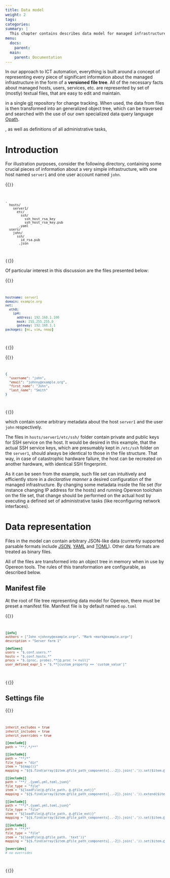 ```yaml
---
title: Data model
weight: 2
tags: 
categories: 
summary: |
  This chapter contains describes data model for managed infrastructure 
menu:
  docs:
    parent: 
  main:
    parent: Documentation
---
```


In our approach to ICT automation, everything is built around a concept of representing every piece of significant 
information about the managed infrastructure in the form of a **versioned** **file tree**. All of the necessary facts about 
managed hosts, users, services, etc. are represented by set of (mostly) textual files, that are easy to edit and 
maintain.

 in a single [git](https://git-scm.com) repository for change tracking. When used, the 
data from files is then transformed into an generalized object tree, which can be traversed and searched with the use 
of our own specialized data query language [Opath](/docs/opath).

, as well as definitions of all administrative tasks,


# Introduction

For illustration purposes, consider the following directory, containing some crucial pieces of information about a very 
simple infrastructure, with one host named `server1` and one user account named `john`.  

{{<code opts="linenos=">}}
```ascii-tree
. 
  hosts/
    server1/
      etc/
        ssh/
          ssh_host_rsa_key
          ssh_host_rsa_key.pub
      _.yaml    
  users/
    john/
      ssh/
        id_rsa.pub
      _.json  
```
{{</code>}}

Of particular interest in this discussion are the files presented below:

{{<code file="hosts/server1/_.yaml">}}
```yaml
hostname: server1
domain: example.org
net:
  eth0:
    ip4:
      address: 192.168.1.100
      mask: 255.255.255.0
      gateway: 192.168.1.1
packages: [mc, vim, nmap]
```
{{</code>}}

{{<code file="users/john/_.json">}}
```json
{
  "username": "john",
  "email": "johnny@example.org",
  "first_name": "John",
  "last_name": "Smith"
}
```
{{</code>}}

which contain some arbitrary metadata about the host `server1` and the user `john` respectively.
 
The files in `hosts/server1/etc/ssh/` folder contain private and public keys for SSH service on the host. It would be 
desired in this example, that the actual SSH service keys, which are presumably kept in `/etc/ssh` folder on the `server1`, 
should always be identical to those in the file structure. That way, in case of catastrophic hardware failure, the host can be
recreated on another hardware, with identical SSH fingerprint. 

As it can be seen from the example, such file set can intuitively and efficiently store in a *declarative manner* a desired 
configuration of the managed infrastructure. By changing some metadata inside the file set (for instance changing IP 
address for the hosts) and running Opereon toolchain on the file set, that change should be performed on the actual host 
by executing a defined set of administrative tasks (like reconfiguring network interfaces).


# Data representation

Files in the model can contain arbitrary JSON-like data (currently supported parsable formats include [JSON](https://www.json.org), 
[YAML](https://yaml.org) and [TOML](https://github.com/toml-lang/toml)). 
Other data formats are treated as binary files. 

All of the files are transformed into an object tree in memory when in use by Opereon tools. The rules of this 
transformation are configurable, as described below. 


## Manifest file

At the root of file tree representing data model for Opereon, there must be preset a manifest file. Manifest file is by 
default named `op.toml`

{{<code file="op.toml">}}
```toml
[info]
authors = ["John <johnny@example.org>", "Mark <mark@example.org>"]
description = "Server farm 1"

[defines]
users = "$.conf.users.*"
hosts = "$.conf.hosts.*"
procs = "$.(proc, probe).**[@.proc != null]"
user_defined_expr_1 = "$.**[custom_property == 'custom_value']"
```
{{</code>}}


## Settings file

{{<code file=".operc">}}
```toml
inherit_excludes = true
inherit_includes = true
inherit_overrides = true

[[exclude]]
path = "**/.*/**"

[[include]]
path = "**/*"
file_type = "dir"
item = "${map()}"
mapping = "${$.find(array($item.@file_path_components[..-2]).join('.')).set($item.@file_name, $item)}"

[[include]]
path = "**/_.{yaml,yml,toml,json}"
file_type = "file"
item = "${loadFile(@.@file_path, @.@file_ext)}"
mapping = "${$.find(array($item.@file_path_components[..-2]).join('.')).extend($item)}"

[[include]]
path = "**/*.{yaml,yml,toml,json}"
file_type = "file"
item = "${loadFile(@.@file_path, @.@file_ext)}"
mapping = "${$.find(array($item.@file_path_components[..-2]).join('.')).set($item.@file_stem, $item)}"

[[include]]
path = "**/*"
file_type = "file"
item = "${loadFile(@.@file_path, 'text')}"
mapping = "${$.find(array($item.@file_path_components[..-2]).join('.')).set($item.@file_stem, $item)}"

[overrides]
# no overrides

```
{{</code>}}
